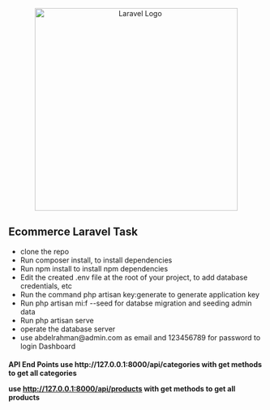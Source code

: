 <p align="center"><a href="https://laravel.com" target="_blank"><img src="https://raw.githubusercontent.com/laravel/art/master/logo-lockup/5%20SVG/2%20CMYK/1%20Full%20Color/laravel-logolockup-cmyk-red.svg" width="400" alt="Laravel Logo"></a></p>

## Ecommerce Laravel Task 
<ul>
<li>clone the repo 
</li>
<li>Run composer install, to install dependencies
</li>
<li>Run npm install to install npm dependencies
</li>
<li>Edit the created .env file at the root of your project, to add database credentials, etc
</li>
<li>Run the command php artisan key:generate to generate application key
</li>
<li>Run php artisan mi:f --seed for databse migration and seeding admin data</li>
<li>Run php artisan serve </li>
<li>operate the database server </li>

<li>use abdelrahman@admin.com as email and 123456789 for password to login Dashboard</li>

</ul>
<h4> API End Points </p4>
use  http://127.0.0.1:8000/api/categories with get methods to get all categories

use  http://127.0.0.1:8000/api/products with get methods to get all products

